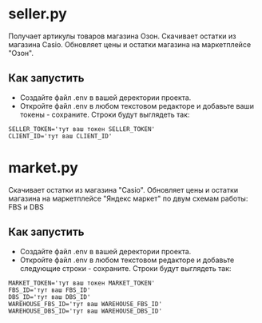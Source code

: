 # seller.py 
Получает артикулы товаров магазина Озон. Скачивает остатки из магазина Сasio. Обновляет цены и остатки магазина на маркетплейсе "Озон". 

## Как запустить
- Создайте файл .env в вашей деректории проекта.  
- Откройте файл .env в любом текстовом редакторе и добавьте ваши токены - сохраните.
Строки будут выглядеть так:
```
SELLER_TOKEN='тут ваш токен SELLER_TOKEN'
CLIENT_ID='тут ваш CLIENT_ID'
```


# market.py 
Скачивает остатки из магазина "Сasio". Обновляет цены и остатки магазина на маркетплейсе "Яндекс маркет" по двум схемам работы: FBS и DBS

## Как запустить
- Создайте файл .env в вашей деректории проекта.  
- Откройте файл .env в любом текстовом редакторе и добавьте следующие строки - сохраните.
Строки будут выглядеть так:
```
MARKET_TOKEN='тут ваш токен MARKET_TOKEN'
FBS_ID='тут ваш FBS_ID'
DBS_ID='тут ваш DBS_ID'
WAREHOUSE_FBS_ID='тут ваш WAREHOUSE_FBS_ID'
WAREHOUSE_DBS_ID='тут ваш WAREHOUSE_DBS_ID'
```
